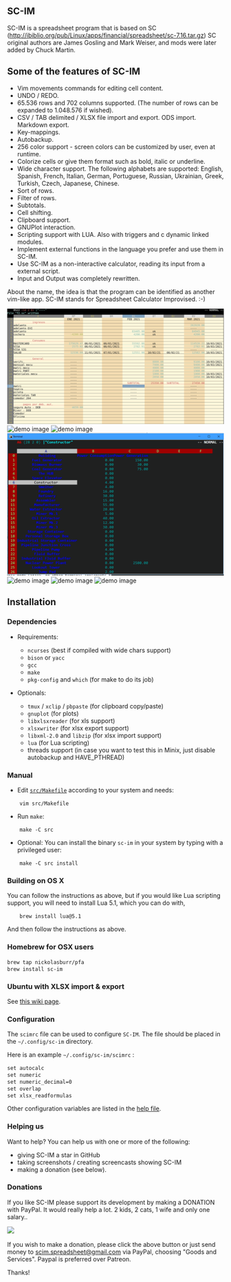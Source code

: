 ## SC-IM

SC-IM is a spreadsheet program that is based on SC (http://ibiblio.org/pub/Linux/apps/financial/spreadsheet/sc-7.16.tar.gz)
SC original authors are James Gosling and Mark Weiser, and mods were later added by Chuck Martin.

## Some of the features of SC-IM

- Vim movements commands for editing cell content.
- UNDO / REDO.
- 65.536 rows and 702 columns supported. (The number of rows can be expanded to 1.048.576 if wished).
- CSV / TAB delimited / XLSX file import and export. ODS import. Markdown export.
- Key-mappings.
- Autobackup.
- 256 color support - screen colors can be customized by user, even at runtime.
- Colorize cells or give them format such as bold, italic or underline.
- Wide character support. The following alphabets are supported: English, Spanish, French, Italian, German, Portuguese, Russian, Ukrainian, Greek, Turkish, Czech, Japanese, Chinese.
- Sort of rows.
- Filter of rows.
- Subtotals.
- Cell shifting.
- Clipboard support.
- GNUPlot interaction.
- Scripting support with LUA. Also with triggers and c dynamic linked modules.
- Implement external functions in the language you prefer and use them in SC-IM.
- Use SC-IM as a non-interactive calculator, reading its input from a external script.
- Input and Output was completely rewritten.

About the name, the idea is that the program can be identified as another vim-like app.
SC-IM stands for Spreadsheet Calculator Improvised. :-)

![demo image](screenshots/scim6.png?raw=true)
![demo image](screenshots/scim5.png?raw=true)
![demo image](screenshots/scim4.png?raw=true)
![demo image](screenshots/scim-plot-graph.gif?raw=true)
![demo image](screenshots/scimp1.png?raw=true)
![demo image](screenshots/scimp2.png?raw=true)
![demo image](screenshots/scimp3.png?raw=true)

## Installation

### Dependencies

* Requirements:

  - `ncurses` (best if compiled with wide chars support)
  - `bison` or `yacc`
  - `gcc`
  - `make`
  - `pkg-config` and `which` (for make to do its job)

* Optionals:

  - `tmux` / `xclip` / `pbpaste` (for clipboard copy/paste)
  - `gnuplot` (for plots)
  - `libxlsxreader` (for xls support)
  - `xlsxwriter` (for xlsx export support)
  - `libxml-2.0` and `libzip` (for xlsx import support)
  - `lua` (for Lua scripting)
  - threads support (in case you want to test this in Minix, just disable autobackup and HAVE_PTHREAD)

### Manual

* Edit [`src/Makefile`](src/Makefile) according to your system and needs:
```
    vim src/Makefile
```

* Run `make`:
```
    make -C src
```

* Optional: You can install the binary `sc-im` in your system by typing with a privileged user:
```
    make -C src install
```

### Building on OS X

You can follow the instructions as above, but if you would like Lua scripting
support, you will need to install Lua 5.1, which you can do with,

```
    brew install lua@5.1
```

And then follow the instructions as above.

### Homebrew for OSX users

```
brew tap nickolasburr/pfa
brew install sc-im
```

### Ubuntu with XLSX import & export

See [this wiki page](https://github.com/andmarti1424/sc-im/wiki/Ubuntu-with-XLSX-import-&-export).

### Configuration

The `scimrc` file can be used to configure `SC-IM`. The file should be placed in the `~/.config/sc-im` directory.

Here is an example `~/.config/sc-im/scimrc` :

    set autocalc
    set numeric
    set numeric_decimal=0
    set overlap
    set xlsx_readformulas

Other configuration variables are listed in the [help file](https://raw.githubusercontent.com/andmarti1424/sc-im/freeze/src/doc).

### Helping us

Want to help?  You can help us with one or more of the following:

* giving SC-IM a star in GitHub
* taking screenshots / creating screencasts showing SC-IM
* making a donation (see below).

### Donations

If you like SC-IM please support its development by making a DONATION with PayPal.
It would really help a lot. 2 kids, 2 cats, 1 wife and only one salary..

<a href="https://www.paypal.com/cgi-bin/webscr?cmd=_s-xclick&hosted_button_id=U537V8SNQQ45J" target="_blank">
<img src="https://www.paypalobjects.com/en_US/i/btn/btn_donate_LG.gif" />
</a>

If you wish to make a donation, please click the above button or just send money to scim.spreadsheet@gmail.com via PayPal, choosing "Goods and Services".
Paypal is preferred over Patreon.

Thanks!
